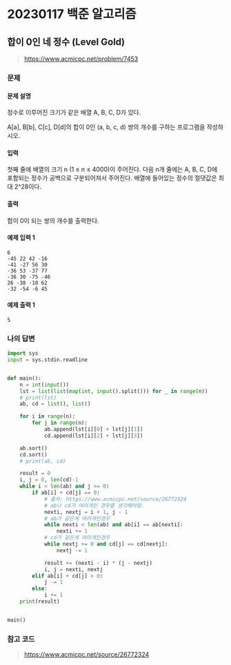 # 20230117 백준 알고리즘

## 합이 0인 네 정수 (Level Gold)
> https://www.acmicpc.net/problem/7453

### 문제
#### 문제 설명
정수로 이루어진 크기가 같은 배열 A, B, C, D가 있다.

A[a], B[b], C[c], D[d]의 합이 0인 (a, b, c, d) 쌍의 개수를 구하는 프로그램을 작성하시오.

#### 입력
첫째 줄에 배열의 크기 n (1 ≤ n ≤ 4000)이 주어진다. 다음 n개 줄에는 A, B, C, D에 포함되는 정수가 공백으로 구분되어져서 주어진다. 배열에 들어있는 정수의 절댓값은 최대 2^28이다.

#### 출력
합이 0이 되는 쌍의 개수를 출력한다.

#### 예제 입력 1
```
6
-45 22 42 -16
-41 -27 56 30
-36 53 -37 77
-36 30 -75 -46
26 -38 -10 62
-32 -54 -6 45
```

#### 예제 출력 1
```
5
```

### 나의 답변
```python
import sys
input = sys.stdin.readline


def main():
    n = int(input())
    lst = list(list(map(int, input().split())) for _ in range(n))
    # print(lst)
    ab, cd = list(), list()

    for i in range(n):
        for j in range(n):
            ab.append(lst[i][0] + lst[j][1])
            cd.append(lst[i][2] + lst[j][3])

    ab.sort()
    cd.sort()
    # print(ab, cd)

    result = 0
    i, j = 0, len(cd)-1
    while i < len(ab) and j >= 0:
        if ab[i] + cd[j] == 0:
            # 출처: https://www.acmicpc.net/source/26772324
            # ab나 cd가 여러개인 경우를 생각해야함.
            nexti, nextj = i + 1, j - 1
            # ab가 같은게 여러개인경우
            while nexti < len(ab) and ab[i] == ab[nexti]:
                nexti += 1
            # cd가 같은게 여러개인경우
            while nextj >= 0 and cd[j] == cd[nextj]:
                nextj -= 1

            result += (nexti - i) * (j - nextj)
            i, j = nexti, nextj
        elif ab[i] + cd[j] > 0:
            j -= 1
        else:
            i += 1
    print(result)


main()
```

### 참고 코드 
> https://www.acmicpc.net/source/26772324